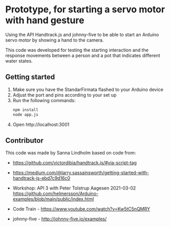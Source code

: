 # Prototype, for starting a servo motor with hand gesture
Using the API Handtrack.js and johnny-five to be able to start an Arduino servo motor by showing a hand to the camera. 

This code was developed for testing the starting interaction and the response movements between a person and a pot that indicates different water states.

## Getting started

1. Make sure you have the StandarFirmata flashed to your Arduino device 
2. Adjust the port and pins according to your set up
3. Run the following commands:  
   ```sh 
   npm install
   node app.js
   ```
4. Open http://localhost:3001


## Contributor
This code was made by Sanna Lindholm based on code from:

- https://github.com/victordibia/handtrack.js/#via-script-tag

- https://medium.com/@larry.sassainsworth/getting-started-with-handtrack-js-ebd7c9d16c0

- Workshop: API 3 with Peter Tolstrup Aagesen 2021-03-02 
https://github.com/helmersson/Arduino-examples/blob/main/public/index.html

- Code Train - https://www.youtube.com/watch?v=Kw5tC5nQMRY

- johnny-five - http://johnny-five.io/examples/



